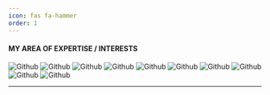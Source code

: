 ```yaml
---
icon: fas fa-hammer
order: 1 
---
```


#### MY AREA OF EXPERTISE / INTERESTS

<div align="left">
  <img alt="Github" src="https://img.shields.io/badge/Python-3776AB?style=for-the-badge&logo=python&logoColor=yellow" />
  <img alt="Github" src="https://img.shields.io/badge/go-00ADD8?style=for-the-badge&logo=go&logoColor=white" />
  <img alt="Github" src="https://img.shields.io/badge/bash-black?style=for-the-badge&logo=gnubash&logoColor=white" />
  <img alt="Github" src="https://img.shields.io/badge/docker-blue?style=for-the-badge&logo=docker&logoColor=white" />
  <img alt="Github" src="https://img.shields.io/badge/git-darkred?style=for-the-badge&logo=git&logoColor=white" />
  <img alt="Github" src="https://img.shields.io/badge/grafana-F46800?style=for-the-badge&logo=grafana&logoColor=white" />
  <img alt="Github" src="https://img.shields.io/badge/ansible-white?style=for-the-badge&logo=ansible&logoColor=black" />
  <img alt="Github" src="https://img.shields.io/badge/linux-black?style=for-the-badge&logo=linux&logoColor=white" />
  <img alt="Github" src="https://img.shields.io/badge/nginx-009639?style=for-the-badge&logo=nginx&logoColor=white" />
  <img alt="Github" src="https://img.shields.io/badge/weblogic-white?style=for-the-badge&logo=oracle&logoColor=red" />
</div>

---
